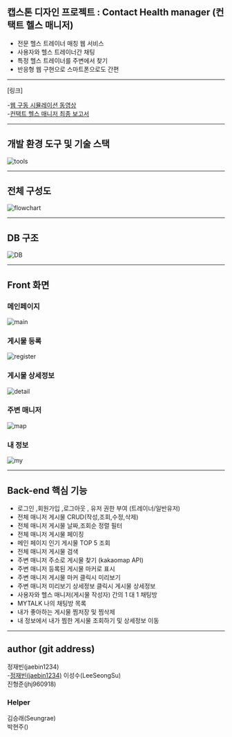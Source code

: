 
## 캡스톤 디자인 프로젝트  : Contact Health manager (컨택트 헬스 매니저)
- 전문 헬스 트레이너 매칭 웹 서비스
- 사용자와 헬스 트레이너간 채팅 
- 특정 헬스 트레이너를 주변에서 찾기
- 반응형 웹 구현으로 스마트폰으로도 간편

---
[링크]

-<a href="https://www.youtube.com/watch?v=dygkSRegXVY&t=28s">웹 구동 시뮬레이션 동영상</a>
<br>
-<a href="https://github.com/ContactHealthManager/spring_practice/tree/master/document">컨택트 헬스 매니저 최종 보고서</a>

---

## 개발 환경 도구 및 기술 스택
![tools](https://user-images.githubusercontent.com/43032589/102872643-573dbb00-4483-11eb-8fa4-3b1aef6f4dc9.png)

---

## 전체 구성도
![flowchart](https://user-images.githubusercontent.com/43032589/102872665-6290e680-4483-11eb-864b-c23213dd4de5.png)

---

## DB 구조
![DB](https://user-images.githubusercontent.com/43032589/102874193-7d645a80-4485-11eb-8df2-c1ab5c0d3320.png)


---

## Front 화면 



### 메인페이지
![main](https://user-images.githubusercontent.com/43032589/102874509-e21fb500-4485-11eb-88c2-d0bec7ee1af2.png)



### 게시물 등록
![register](https://user-images.githubusercontent.com/43032589/102874513-e2b84b80-4485-11eb-8927-0a56217b9c32.png)



### 게시물 상세정보
![detail](https://user-images.githubusercontent.com/43032589/102874517-e350e200-4485-11eb-95e0-a6036b86bc86.png)



### 주변 매니저
![map](https://user-images.githubusercontent.com/43032589/102874520-e350e200-4485-11eb-9a1d-cd03b32d5de6.png)



### 내 정보
![my](https://user-images.githubusercontent.com/43032589/102874521-e3e97880-4485-11eb-9778-254a0b2d4651.png)


---

## Back-end 핵심 기능
- 로그인 ,회원가입 ,로그아웃 , 유저 권한 부여 (트레이너/일반유저)
- 전체 매니저 게시물 CRUD(작성,조회,수정,삭제) 
- 전체 매니저 게시물 날짜,조회순 정렬 필터 
- 전체 매니저 게시물 페이징
- 메인 페이지 인기 게시물 TOP 5 조회
- 전체 매니저 게시물 검색
- 주변 매니저 주소로 게시물 찾기 (kakaomap API)
- 주변 매니저 등록된 게시물 마커로 표시
- 주변 매니저 게시물 마커 클릭시 미리보기
- 주변 매니저 미리보기 상세정보 클릭시 게시물 상세정보
- 사용자와 헬스 매니저(게시물 작성자) 간의 1 대 1 채팅방
- MYTALK 나의 채팅방 목록
- 내가 좋아하는 게시물 찜저장 및 찜삭제
- 내 정보에서 내가 찜한 게시물 조회하기 및 상세정보 이동

---

## author (git address)
정재빈(jaebin1234)<br>
-<a href="https://github.com/jaebin1234">정재빈(jaebin1234)</a>
이성수(LeeSeongSu)<br>
진형준(jhj960918)<br>

### Helper
김승래(Seungrae)<br>
박현주()<br>

